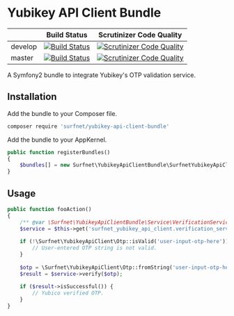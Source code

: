 # Yubikey API Client Bundle

|               | Build Status  | Scrutinizer Code Quality |
| ------------- | ------------- | ----- |
| develop       | [![Build Status](https://travis-ci.org/SURFnet/yubikey-api-client-bundle.svg?branch=develop)](https://travis-ci.org/SURFnet/yubikey-api-client-bundle) | [![Scrutinizer Code Quality](https://scrutinizer-ci.com/g/SURFnet/yubikey-api-client-bundle/badges/quality-score.png?b=develop)](https://scrutinizer-ci.com/g/SURFnet/yubikey-api-client-bundle/?branch=develop) |
| master       | [![Build Status](https://travis-ci.org/SURFnet/yubikey-api-client-bundle.svg?branch=master)](https://travis-ci.org/SURFnet/yubikey-api-client-bundle) | [![Scrutinizer Code Quality](https://scrutinizer-ci.com/g/SURFnet/yubikey-api-client-bundle/badges/quality-score.png?b=master)](https://scrutinizer-ci.com/g/SURFnet/yubikey-api-client-bundle/?branch=master) |

A Symfony2 bundle to integrate Yubikey's OTP validation service.

## Installation

Add the bundle to your Composer file.

```sh
composer require 'surfnet/yubikey-api-client-bundle'
```

Add the bundle to your AppKernel.

```php
public function registerBundles()
{
    $bundles[] = new Surfnet\YubikeyApiClientBundle\SurfnetYubikeyApiClientBundle;
}
```

## Usage

```php
public function fooAction()
{
    /** @var \Surfnet\YubikeyApiClientBundle\Service\VerificationService */
    $service = $this->get('surfnet_yubikey_api_client.verification_service');
    
    if (!\Surfnet\YubikeyApiClient\Otp::isValid('user-input-otp-here')) {
        // User-entered OTP string is not valid.
    }
    
    $otp = \Surfnet\YubikeyApiClient\Otp::fromString('user-input-otp-here');
    $result = $service->verify($otp);
    
    if ($result->isSuccessful()) {
        // Yubico verified OTP.
    }
}
```
